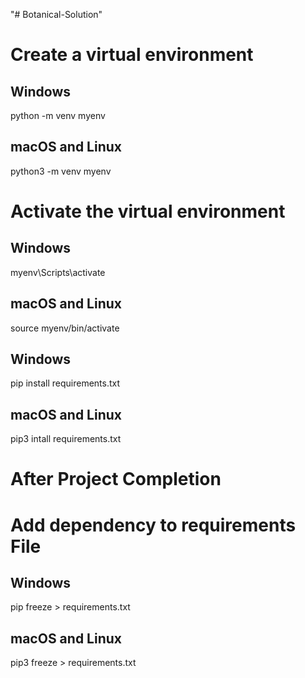 "# Botanical-Solution" 




# Create a virtual environment 
## Windows
python -m venv myenv
## macOS and Linux
python3 -m venv myenv

# Activate the virtual environment
## Windows
myenv\Scripts\activate
## macOS and Linux
source myenv/bin/activate




## Windows
pip install requirements.txt 

## macOS and Linux
pip3 intall  requirements.txt 





# After Project Completion

# Add dependency to requirements File
## Windows
pip freeze > requirements.txt 

## macOS and Linux
pip3 freeze > requirements.txt 

